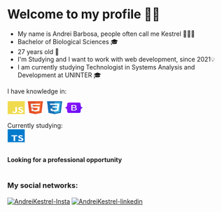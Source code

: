 # Welcome to my profile 👋🏽 

 - My name is Andrei Barbosa, people often call me Kestrel 👨🏾‍💻
 - Bachelor of Biological Sciences 🎓
 - 27 years old 📅
 - I'm Studying and I want to work with web development, since 2021💡
 - I am currently studying Technologist in Systems Analysis and Development at UNINTER 🎓

 I have knowledge in:
 <div style="display: inline_block">
<img align="center" alt="Javascript" height="30" width="40" src="https://raw.githubusercontent.com/devicons/devicon/master/icons/javascript/javascript-plain.svg">
<img align="center" alt="HTML" height="30" width="40" src="https://raw.githubusercontent.com/devicons/devicon/master/icons/html5/html5-original.svg">
<img align="center" alt="CSS" height="30" width="40" src="https://raw.githubusercontent.com/devicons/devicon/master/icons/css3/css3-original.svg">
<img align="center" alt="Bootstrap" height="30" width="40" src="https://raw.githubusercontent.com/devicons/devicon/master/icons/bootstrap/bootstrap-original.svg">
  
</div>
</div>
 <br>
 Currently studying:  
 <div style="display: inline_block">
<img align="center" alt="AndreiKestrel-Ts" height="30" width="40" src="https://raw.githubusercontent.com/devicons/devicon/master/icons/typescript/typescript-plain.svg">
</div>

<br>

**Looking for a professional opportunity**<br><br>
<div style="display: inline_block">
<h3>My social networks:</h3>
<a href="https://instagram.com/andreikestrel" target="_blank"><img align="center" alt="AndreiKestrel-Insta" height="35" width="130" src="https://img.shields.io/badge/Instagram-E4405F?style=for-the-badge&logo=instagram&logoColor=white"></a>
<a href="https://www.linkedin.com/in/barbosaandrei/" target="_blank"><img align="center" alt="AndreiKestrel-linkedin" height="35" width="130" src="https://img.shields.io/badge/LinkedIn-0077B5?style=for-the-badge&logo=linkedin&logoColor=white"></a>
</div>
